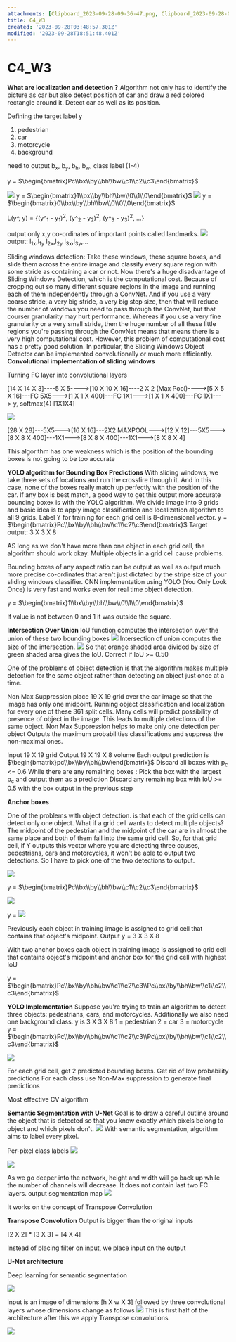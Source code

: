 ```yaml
---
attachments: [Clipboard_2023-09-28-09-36-47.png, Clipboard_2023-09-28-09-37-17.png, Clipboard_2023-09-28-09-49-08.png, Clipboard_2023-09-28-10-43-02.png, Clipboard_2023-09-28-13-16-35.png, Clipboard_2023-09-28-13-39-28.png, Clipboard_2023-09-28-18-36-25.png, Clipboard_2023-09-28-18-37-36.png, Clipboard_2023-09-28-18-39-17.png, Clipboard_2023-09-28-20-33-11.png, Clipboard_2023-09-28-20-33-59.png, Clipboard_2023-09-28-20-40-21.png, Clipboard_2023-09-28-21-43-05.png, Clipboard_2023-09-28-21-47-00.png, Clipboard_2023-09-28-21-54-14.png, Clipboard_2023-09-29-00-10-14.png, Clipboard_2023-09-29-00-16-49.png, Clipboard_2023-09-29-00-21-46.png]
title: C4_W3
created: '2023-09-28T03:48:57.301Z'
modified: '2023-09-28T18:51:48.401Z'
---
```


# C4_W3
__What are localization and detection ?__
Algorithm not only has to identify the picture as car but also detect position of car and draw a red colored rectangle around it. Detect car as well as its position.

Defining the target label y
1. pedestrian
2. car
3. motorcycle
4. background

need to output b<sub>x</sub>, b<sub>y</sub>, b<sub>h</sub>, b<sub>w</sub>, class label (1-4)

y = $\begin{bmatrix}Pc\\bx\\by\\bh\\bw\\c1\\c2\\c3\end{bmatrix}$

![](@attachment/Clipboard_2023-09-28-09-36-47.png) 
y = $\begin{bmatrix}1\\bx\\by\\bh\\bw\\0\\1\\0\end{bmatrix}$
![](@attachment/Clipboard_2023-09-28-09-37-17.png)
y = $\begin{bmatrix}0\\bx\\by\\bh\\bw\\0\\0\\0\end{bmatrix}$

L(y^, y) = {(y^<sub>1</sub> - y<sub>1</sub>)<sup>2</sup>, (y^<sub>2</sub> - y<sub>2</sub>)<sup>2</sup>, (y^<sub>3</sub> - y<sub>3</sub>)<sup>2</sup>, ...}

output only x,y co-ordinates of important points called landmarks. 
![](@attachment/Clipboard_2023-09-28-09-49-08.png)
output:
l<sub>1x</sub>,l<sub>1y</sub> l<sub>2x</sub>,l<sub>2y</sub> l<sub>3x</sub>,l<sub>3y</sub>,...

Sliding windows detection:
Take these windows, these square boxes, and slide them across the entire image and classify every square region with some stride as containing a car or not. Now there's a huge disadvantage of Sliding Windows Detection, which is the computational cost. Because of  cropping out so many different square regions in the image and running each of them independently through a ConvNet. And if you use a very coarse stride, a very big stride, a very big step size, then that will reduce the number of windows you need to pass through the ConvNet, but that courser granularity may hurt performance. Whereas if you use a very fine granularity or a very small stride, then the huge number of all these little regions you're passing through the ConvNet means that means there is a very high computational cost. However, this problem of computational cost has a pretty good solution. In particular, the Sliding Windows Object Detector can be implemented convolutionally or much more efficiently.
__Convolutional implementation of sliding windows__

Turning FC layer into convolutional layers

[14 X 14 X 3]----5 X 5---->[10 X 10 X 16]----2 X 2 (Max Pool)---->[5 X 5 X 16]---FC 5X5--->[1 X 1 X 400]---FC 1X1--->[1 X 1 X 400]---FC 1X1---> y, softmax(4) [1X1X4]

![](@attachment/Clipboard_2023-09-28-10-43-02.png)

[28 X 28]---5X5--->[16 X 16]---2X2 MAXPOOL--->[12 X 12]---5X5--->[8 X 8 X 400]---1X1--->[8 X 8 X 400]---1X1--->[8 X 8 X 4]

This algorithm has one weakness which is the position of the bounding boxes is not going to be too accurate

__YOLO algorithm for Bounding Box Predictions__
With sliding windows, we take three sets of locations and run the crossfire through it. And in this case, none of the boxes really match up perfectly with the position of the car. If any box is best match, a good way to get this output more accurate bounding boxex is with the YOLO algorithm. We divide image into 9 grids and basic idea is to apply image classification and localization algorithm to all 9 grids. Label Y for training for each grid cell is 8-dimensional vector. 
y = $\begin{bmatrix}Pc\\bx\\by\\bh\\bw\\c1\\c2\\c3\end{bmatrix}$
Target output:
3 X 3 X 8

AS long as we don't have more than one object in each grid cell, the algorithm should work okay. Multiple objects in a grid cell cause problems. 

Bounding boxes of any aspect ratio can be output as well as output much more precise co-ordinates that aren't just dictated by the stripe size of your sliding windows classifier. CNN implementation using YOLO (You Only Look Once) is very fast and works even for real time object detection.

y = $\begin{bmatrix}1\\bx\\by\\bh\\bw\\0\\1\\0\end{bmatrix}$

If value is not between 0 and 1 it was outside the square.

__Intersection Over Union__
IoU function computes the intersection over the union of these two bounding boxes
![](@attachment/Clipboard_2023-09-28-13-16-35.png)
Intersection of union computes the size of the intersection. 
![](@attachment/Clipboard_2023-09-28-13-39-28.png)
So that orange shaded area divided by size of green shaded area gives the IoU. 
Correct if IoU >= 0.50

One of the problems of object detection is that the algorithm makes multiple detection for the same object rather than detecting an object just once at a time.  

Non Max Suppression
place 19 X 19 grid over the car image so that the image has only one midpoint. Running object classification and localization for every one of these 361 split cells. Many cells will predict possibility of presence of object in the image. This leads to multiple detections of the same object. Non Max Suppression helps to make only one detection per object
Outputs the maximum probabilities classifications and suppress the non-maximal ones.

Input 19 X 19 grid
Output 19 X 19 X 8 volume
Each output prediction is $\begin{bmatrix}pc\\bx\\by\\bh\\bw\end{bmatrix}$
Discard all boxes with p<sub>c</sub> <= 0.6
While there are any remaining boxes :
Pick the box with the largest p<sub>c</sub> and output them as a prediction
Discard any remaining box with IoU >= 0.5 with the box output in the previous step

__Anchor boxes__

One of the problems with object detection. is that each of the grid cells can detect only one object. What if a grid cell wants to detect multiple objects?  The midpoint of the pedestrian and the midpoint of the car are in almost the same place and both of them fall into the same grid cell. So, for that grid cell, if Y outputs this vector where you are detecting three causes, pedestrians, cars and motorcycles, it won't be able to output two detections. So I have to pick one of the two detections to output. 

![](@attachment/Clipboard_2023-09-28-18-36-25.png)

y = $\begin{bmatrix}Pc\\bx\\by\\bh\\bw\\c1\\c2\\c3\end{bmatrix}$

![](@attachment/Clipboard_2023-09-28-18-37-36.png)

y = ![](@attachment/Clipboard_2023-09-28-18-39-17.png)

Previously each object in training image is assigned to grid cell that contains that object's midpoint. Output y = 3 X 3 X 8

With two anchor boxes each object in training image is assigned to grid cell that contains object's midpoint and anchor box for the grid cell with highest IoU

y = $\begin{bmatrix}Pc\\bx\\by\\bh\\bw\\c1\\c2\\c3\\Pc\\bx\\by\\bh\\bw\\c1\\c2\\c3\end{bmatrix}$

__YOLO Implementation__
Suppose you're trying to train an algorithm to detect three objects: pedestrians, cars, and motorcycles. Additionally we also need one background class. 
y is 3 X 3 X 8
1 = pedestrian
2 = car
3 = motorcycle
y = $\begin{bmatrix}Pc\\bx\\by\\bh\\bw\\c1\\c2\\c3\\Pc\\bx\\by\\bh\\bw\\c1\\c2\\c3\end{bmatrix}$

![](@attachment/Clipboard_2023-09-28-20-33-59.png)

For each grid cell, get 2 predicted bounding boxes. 
Get rid of low probability predictions
For each class use Non-Max suppression to generate final predictions

Most effective CV algorithm


__Semantic Segmentation with U-Net__
Goal is to draw a careful outline around the object that is detected so that you know exactly which pixels belong to object and which pixels don't.
![](@attachment/Clipboard_2023-09-28-20-40-21.png)
With semantic segmentation, algorithm aims to label every pixel. 

Per-pixel class labels
![](@attachment/Clipboard_2023-09-28-21-43-05.png)

![](@attachment/Clipboard_2023-09-28-21-47-00.png)

As we go deeper into the network, height and width will go back up while the number of channels will decrease. It does not contain last two FC layers. 
output segmentation map ![](@attachment/Clipboard_2023-09-28-21-54-14.png)

It works on the concept of Transpose Convolution

__Transpose Convolution__
Output is bigger than the original inputs

[2 X 2] * [3 X 3] = [4 X 4]

Instead of placing filter on input, we place input on the output

__U-Net architecture__

Deep learning for semantic segmentation

![](@attachment/Clipboard_2023-09-29-00-10-14.png)

input is an image of dimensions [h X w X 3]
followed by three convolutional layers
whose dimensions change as follows
![](@attachment/Clipboard_2023-09-29-00-16-49.png)
This is first half of the architecture
after this we apply Transpose convolutions

![](@attachment/Clipboard_2023-09-29-00-21-46.png)





















